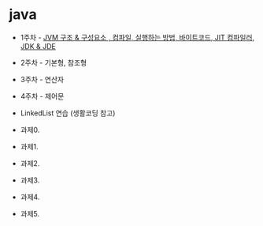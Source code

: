 # java

- 1주차 - [JVM 구조 & 구성요소 , 컴파일, 실행하는 방법, 바이트코드, JIT 컴파일러, JDK & JDE](./JAVA_basic/2021-01-09-JVM.md)

- 2주차 - 기본형, 참조형 

- 3주차 - 연산자

- 4주차 - 제어문
 - LinkedList 연습 (생활코딩 참고)
 - 과제0.
 - 과제1.
 - 과제2.
 - 과제3.
 - 과제4. 
 - 과제5. 

